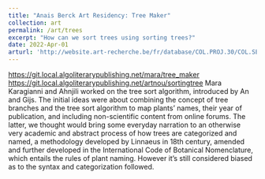 ```yaml
---
title: "Anais Berck Art Residency: Tree Maker"
collection: art
permalink: /art/trees
excerpt: "How can we sort trees using sorting trees?"
date: 2022-Apr-01
arturl: 'http://website.art-recherche.be/fr/database/COL.PROJ.30/COL.SEQ.121'
---
```



https://git.local.algoliterarypublishing.net/mara/tree_maker
https://git.local.algoliterarypublishing.net/artnou/sortingtree
Mara Karagianni and Ahnjili worked on the tree sort algorithm, introduced by An and Gijs. The initial ideas were about combining the concept of tree branches and the tree sort algorithm to map plants’ names, their year of publication, and including non-scientific content from online forums. The latter, we thought would bring some everyday narration to an otherwise very academic and abstract process of how trees are categorized and named, a methodology developed by Linnaeus in 18th century, amended and further developed in the International Code of Botanical Nomenclature, which entails the rules of plant naming. However it’s still considered biased as to the syntax and categorization followed.
